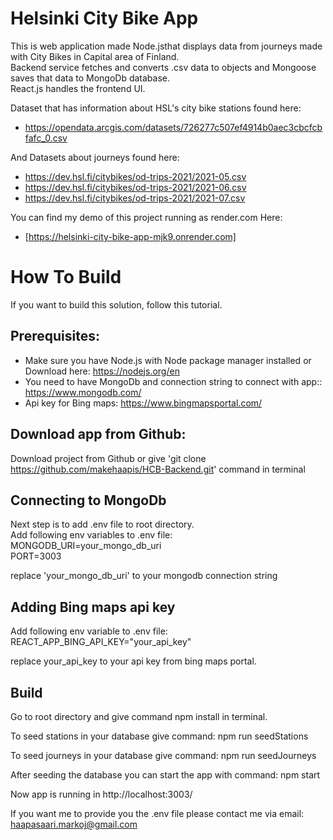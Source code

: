 <h1>Helsinki City Bike App</h1>

This is web application made Node.jsthat displays data from journeys made with City Bikes in Capital area of Finland.  
Backend service fetches and converts .csv data to objects and Mongoose saves that data to MongoDb database.  
React.js handles the frontend UI.  

Dataset that has information about HSL's city bike stations found here:   
+ https://opendata.arcgis.com/datasets/726277c507ef4914b0aec3cbcfcbfafc_0.csv  

And Datasets about journeys found here:  
+ https://dev.hsl.fi/citybikes/od-trips-2021/2021-05.csv  
+ https://dev.hsl.fi/citybikes/od-trips-2021/2021-06.csv  
+ https://dev.hsl.fi/citybikes/od-trips-2021/2021-07.csv  

You can find my demo of this project running as render.com Here:  
+ [https://helsinki-city-bike-app-mjk9.onrender.com]

<h1>How To Build</h1>  

If you want to build this solution, follow this tutorial.  

<h2>Prerequisites:</h2>  

+ Make sure you have Node.js with Node package manager installed or Download here: https://nodejs.org/en  
+ You need to have MongoDb and connection string to connect with app:: https://www.mongodb.com/  
+ Api key for Bing maps: https://www.bingmapsportal.com/  

<h2>Download app from Github:</h2>  

Download project from Github or give 'git clone https://github.com/makehaapis/HCB-Backend.git' command in terminal  

<h2>Connecting to MongoDb</h2>  
  
Next step is to add .env file to root directory.  
Add following env variables to .env file:  
MONGODB_URI=your_mongo_db_uri  
PORT=3003  

replace 'your_mongo_db_uri' to your mongodb connection string  

<h2>Adding Bing maps api key</h2>  

Add following env variable to .env file:  
REACT_APP_BING_API_KEY="your_api_key"  
  
replace your_api_key to your api key from bing maps portal.  
  
<h2>Build</h2>  

Go to root directory and give command npm install in terminal.  

To seed stations in your database give command:
npm run seedStations

To seed journeys in your database give command:
npm run seedJourneys

After seeding the database you can start the app with command: 
npm start

Now app is running in http://localhost:3003/

If you want me to provide you the .env file please contact me via email: haapasaari.markoj@gmail.com

